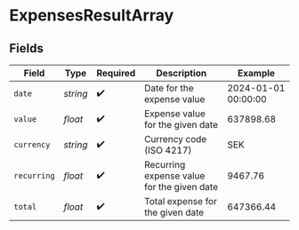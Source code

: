 # ExpensesResultArray


## Fields

| Field                                      | Type                                       | Required                                   | Description                                | Example                                    |
| ------------------------------------------ | ------------------------------------------ | ------------------------------------------ | ------------------------------------------ | ------------------------------------------ |
| `date`                                     | *string*                                   | :heavy_check_mark:                         | Date for the expense value                 | 2024-01-01 00:00:00                        |
| `value`                                    | *float*                                    | :heavy_check_mark:                         | Expense value for the given date           | 637898.68                                  |
| `currency`                                 | *string*                                   | :heavy_check_mark:                         | Currency code (ISO 4217)                   | SEK                                        |
| `recurring`                                | *float*                                    | :heavy_check_mark:                         | Recurring expense value for the given date | 9467.76                                    |
| `total`                                    | *float*                                    | :heavy_check_mark:                         | Total expense for the given date           | 647366.44                                  |